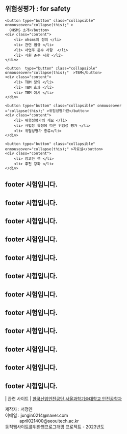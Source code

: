 <!DOCTYPE html>
<html>
<head>
<meta charset=utf-8">
<title> 위험성평가seo jeong in </title>
    <style href= "style top">
        .collapsible {
            float : left; 
            background-color: #777;
            color: white;
            cursor: pointer;
            padding: 18px;
            width: 23%;
            height : 55px;
            border: none;
            justify-content : center;  
            outline: none;
            font-size: 15px;
            display : inline-block;
            
        }
        .active,
        .collapsible:hover {
            background-color: #555;
        }
        .content {
            padding: 0 18px;
            width : 100%; 
            max-height: 0;
            overflow: hidden;
            transition: max-height 0.2s ease-out;
            background-color: #F5F5F6;
        }
        .collapsible:after {
            float : left; 
            content: '\002B';
            color: white;
            font-weight: bold;
            float: left;
            margin-left: 5px;
        }
        .active:after {
            content: "\2212";
        }
        
 #wrap {
    position : relative ; 
    width : 100% 
    min-height : 100vh  ;
    background-color : #f2f2f2; 
  }
  
  footer { 
    background-color : #D6D5D9;
    width : 100% ; 
    height 90px ; 
    bottom : 0px; 
    position : absolute; 
    font-size : 11px ;
    border-top : 1px
    solid: #c4c4c4 ; 
    font-size : 11px ; 
  } 
  
  section {
    padding-bottom : 105px;
  }
  
  html,body{
    margin : 0; 
    padding : 0; 
  }

  footer a { 
    display : inline-block; 
    margin : 0 60px 10px 60px; 
    color : #392656; 
    font-size : 18px ;
    font-weight : bold ;
  }
  
  footer p {
    margin-top : 0;
    margin-bottom : 0; 
    font-size : 15px; 
    font-align : center;
    font-color : #0B0A0E; 
  }
  
  footer p span{
    display: inline-block ; 
    margin-left : 60px ;
  }
  
  </style>
    
 <script>
      
      function collapse(element) {
            var before = document.getElementsByClassName("active")[0]               // 기존에 활성화된 버튼
            if (before && document.getElementsByClassName("active")[0] != element) {  // 자신 이외에 이미 활성화된 버튼이 있으면
                before.nextElementSibling.style.maxHeight = null;   // 기존에 펼쳐진 내용 접고
                before.classList.remove("active");                  // 버튼 비활성화
            }
            element.classList.toggle("active");         // 활성화 여부 toggle

            var content = element.nextElementSibling;
            if (content.style.maxHeight != 0) {         // 버튼 다음 요소가 펼쳐져 있으면
                mzmcontent.style.maxHeight = null ;

                         // 접기
            } else {
             
                content.style.maxHeight = content.scrollHeight + "px";  // 접혀있는 경우 펼치기
              
            }
        }
      
    </script>
</head>

<body>
<div id = 'wrap'>
<section> 
    <h2> 위험성평가 : for safety </h2>
    
    <button type="button" class="collapsible"  onmouseover="collapse(this);" >
      OHSMS 소개</button>
    <div class="content">
        <li> ohsms의 정의 </li> 
        <li> 관련 법규 </li> 
        <li> 사업주 준수 사항  </li> 
        <li> 직원 준수 사항 </li> 
    </div>
    
    <button  type="button" class="collapsible"  onmouseover="collapse(this);"  >TBM</button>
    <div class="content">
        <li> TBM 정의 </li> 
        <li> TBM 효과 </li> 
        <li> TBM 예시 </li> 
    </div>
    
    <button type="button" class="collapsible" onmouseover ="collapse(this);" >위험성평가란</button>
    <div class="content">
        <li> 위험성평가의 개요 </li> 
        <li> 사업장 특징에 따른 위험성 평가 </li> 
        <li> 위험성평가 종류</li> 
    </div>
    
    <button type="button" class="collapsible" onmouseover="collapse(this);" >자료실</button>
    <div class="content">
        <li> 참고한 책 </li> 
        <li> 추천 강좌 </li> 
    </div>
  <h1  > footer 시험입니다. </h1>
  <h1> footer 시험입니다. </h1>
  <h1> footer 시험입니다. </h1>
  <h1> footer 시험입니다. </h1><h1> footer 시험입니다. </h1>
  <h1> footer 시험입니다. </h1>
  <h1> footer 시험입니다. </h1>
  <h1> footer 시험입니다. </h1>
  <h1> footer 시험입니다. </h1><h1> footer 시험입니다. </h1>
  <h1> footer 시험입니다. </h1>
  <h1> footer 시험입니다. </h1>
    
  </section> 
  
<footer> 
  <nav>      
    <a> | 관련 사이트 | </a> 
    <a href = "https://www.kosha.or.kr/kosha/index.do" target= "_blank"> 한국산업안전공단 </a>  
    <a href = "https://safety.seoultech.ac.kr" target= "_blank"> 서울과학기술대학교 안전공학과</a> 
  </nav> 

  <p>
    <span> 제작자 : 서정인 </span> <br/> 
    <span> 이메일 : jungin0214@naver.com </span> <br/>
    <span> &ensp; &emsp; &emsp; april021400@seoultech.ac.kr </span> <br/>
    <span> 동적웹사이트를위한웹프로그래밍 프로젝트 - 2023년도 </span> <br/>
  </p> 

</footer> 
</div> 
</body>
</html>
